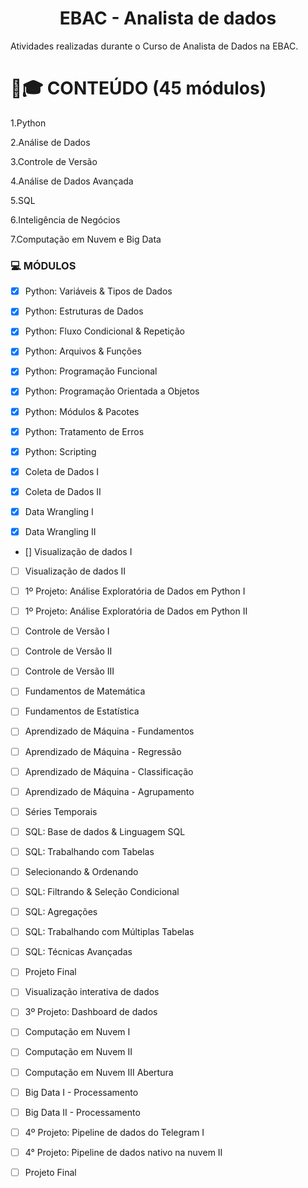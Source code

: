 <h1 align="center"> EBAC - Analista de dados </h1> 
Atividades realizadas durante o Curso de Analista de Dados na EBAC.

# :school_satchel:🎓 CONTEÚDO (45 módulos)

1.Python

2.Análise de Dados

3.Controle de Versão

4.Análise de Dados Avançada

5.SQL

6.Inteligência de Negócios

7.Computação em Nuvem e Big Data


### :computer:  **MÓDULOS**
 
 - [x] Python: Variáveis & Tipos de Dados
 
 - [x] Python: Estruturas de Dados
 
 - [x] Python: Fluxo Condicional & Repetição
 
 - [x] Python: Arquivos & Funções
 
 - [x] Python: Programação Funcional
 
 - [x] Python: Programação Orientada a Objetos
 
 - [x] Python: Módulos & Pacotes
 
 - [x] Python: Tratamento de Erros
 
 - [x] Python: Scripting
 
 - [x] Coleta de Dados I
 
 - [x] Coleta de Dados II
 
 - [x] Data Wrangling I
 
 - [x] Data Wrangling II
 
 - [] Visualização de dados I
 
 - [ ] Visualização de dados II
 
 - [ ] 1º Projeto: Análise Exploratória de Dados em Python I
 
 - [ ] 1º Projeto: Análise Exploratória de Dados em Python II
 
 - [ ] Controle de Versão I
 
 - [ ] Controle de Versão II
 
 - [ ] Controle de Versão III
 
 - [ ] Fundamentos de Matemática
 
 - [ ] Fundamentos de Estatística
 
 - [ ] Aprendizado de Máquina - Fundamentos
 
 - [ ] Aprendizado de Máquina - Regressão
 
 - [ ] Aprendizado de Máquina - Classificação
 
 - [ ] Aprendizado de Máquina - Agrupamento
 
 - [ ] Séries Temporais
 
 - [ ] SQL: Base de dados & Linguagem SQL
 
 - [ ] SQL: Trabalhando com Tabelas
 
 - [ ] Selecionando & Ordenando
 
 - [ ] SQL: Filtrando & Seleção Condicional
 
 - [ ] SQL: Agregações
 
 - [ ] SQL: Trabalhando com Múltiplas Tabelas
 
 - [ ] SQL: Técnicas Avançadas
 
 - [ ] Projeto Final
  
 - [ ] Visualização interativa de dados
 
 - [ ] 3º Projeto: Dashboard de dados
 
 - [ ] Computação em Nuvem I
 
 - [ ] Computação em Nuvem II
 
 - [ ] Computação em Nuvem III Abertura
 
 - [ ] Big Data I - Processamento
 
 - [ ] Big Data II - Processamento
 
 - [ ] 4º Projeto: Pipeline de dados do Telegram I
 
 - [ ] 4° Projeto: Pipeline de dados nativo na nuvem II
 
 - [ ] Projeto Final
